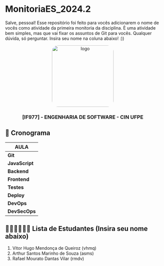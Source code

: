 # MonitoriaES_2024.2

Salve, pessoal! Esse repositório foi feito para vocês adicionarem o nome de vocês como atividade da primeira monitoria da disciplina. È uma atividade bem simples, mas que vai fixar os assuntos de Git para vocês. Qualquer dúvida, só perguntar. Insira seu nome na coluna abaixo! :)) 

<div align="center">

  <img src="https://user-images.githubusercontent.com/42525687/203692147-cb274f74-7e73-4869-b460-1dc967fb4786.png" alt="logo" width="200" height="auto" style="border-radius:20px;" />

  <h3>
    [IF977] - ENGENHARIA DE SOFTWARE - CIN UFPE
  </h3>

</div>

## :calendar: Cronograma

| AULA          |
| ------------- |
| **Git**       |
| **JavaScript**|
| **Backend**   |
| **Frontend**  |
| **Testes**    |
| **Deploy**    |
| **DevOps**    |
| **DevSecOps** |

## 👨🏽‍💻👩🏻‍💻 Lista de Estudantes (Insira seu nome abaixo)
1. Vitor Hugo Mendonça de Queiroz (vhmq)
2. Arthur Santos Marinho de Souza (asms)
3. Rafael Mourato Dantas Vilar (rmdv)